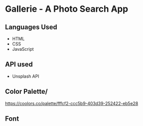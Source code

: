 # Gallerie - A Photo Search App

## Languages Used

- HTML
- CSS
- JavaScript

## API used
- Unsplash API

## Color Palette/
https://coolors.co/palette/fffcf2-ccc5b9-403d39-252422-eb5e28


## Font
<style>
@import url('https://fonts.googleapis.com/css2?family=Press+Start+2P&display=swap');
</style>